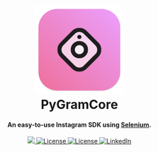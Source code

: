 <h1 align="center">
  <br>
  <img src="/images/icon.png" alt="PyGramCore" width="200">
  <br>
  PyGramCore
  <br>
</h1>

<h4 align="center">An easy-to-use Instagram SDK using <a href="https://www.selenium.dev/" target="_blank">Selenium</a>.</h4>

<p align="center">
  <a href="https://pypi.org/project/PyGramCore/">
    <img src="https://img.shields.io/pypi/v/pygramcore?style=for-the-badge">
  </a>
  <a href="/LICENSE">
      <img src="https://img.shields.io/github/license/jtayped/pygramcore?style=for-the-badge" alt="License">
  </a>
    <a href="/issues">
      <img src="https://img.shields.io/github/issues/jtayped/pygramcore?style=for-the-badge" alt="License">
  </a>
  <a href="https://www.linkedin.com/in/jtayped/">
      <img src="https://img.shields.io/badge/LinkedIn-0077B5?style=for-the-badge&logo=linkedin&logoColor=white" alt="LinkedIn">
  </a>
</p>
